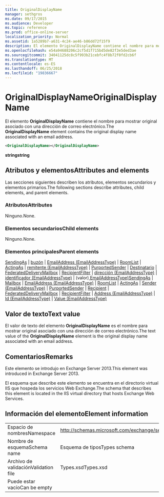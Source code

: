 ```yaml
---
title: OriginalDisplayName
manager: sethgros
ms.date: 09/17/2015
ms.audience: Developer
ms.topic: reference
ms.prod: office-online-server
localization_priority: Normal
ms.assetid: 1a5289b7-a631-4c24-ae46-b86dd72f15f9
description: El elemento OriginalDisplayName contiene el nombre para mostrar original asociado con una dirección de correo electrónico.
ms.openlocfilehash: e54a94688206c2cf5d1f715bd5de82f3e5ded3ae
ms.sourcegitcommit: 34041125dc8c5f993b21cebfc4f8b72f0fd2cb6f
ms.translationtype: MT
ms.contentlocale: es-ES
ms.lasthandoff: 06/25/2018
ms.locfileid: "19836667"
---
```

# <a name="originaldisplayname"></a><span data-ttu-id="f5654-103">OriginalDisplayName</span><span class="sxs-lookup"><span data-stu-id="f5654-103">OriginalDisplayName</span></span>

<span data-ttu-id="f5654-104">El elemento **OriginalDisplayName** contiene el nombre para mostrar original asociado con una dirección de correo electrónico.</span><span class="sxs-lookup"><span data-stu-id="f5654-104">The **OriginalDisplayName** element contains the original display name associated with an email address.</span></span> 
  
```XML
<OriginalDisplayName></OriginalDisplayName>
```

 <span data-ttu-id="f5654-105">**string**</span><span class="sxs-lookup"><span data-stu-id="f5654-105">**string**</span></span>
## <a name="attributes-and-elements"></a><span data-ttu-id="f5654-106">Atributos y elementos</span><span class="sxs-lookup"><span data-stu-id="f5654-106">Attributes and elements</span></span>

<span data-ttu-id="f5654-107">Las secciones siguientes describen los atributos, elementos secundarios y elementos primarios.</span><span class="sxs-lookup"><span data-stu-id="f5654-107">The following sections describe attributes, child elements, and parent elements.</span></span>
  
### <a name="attributes"></a><span data-ttu-id="f5654-108">Atributos</span><span class="sxs-lookup"><span data-stu-id="f5654-108">Attributes</span></span>

<span data-ttu-id="f5654-109">Ninguno.</span><span class="sxs-lookup"><span data-stu-id="f5654-109">None.</span></span>
  
### <a name="child-elements"></a><span data-ttu-id="f5654-110">Elementos secundarios</span><span class="sxs-lookup"><span data-stu-id="f5654-110">Child elements</span></span>

<span data-ttu-id="f5654-111">Ninguno.</span><span class="sxs-lookup"><span data-stu-id="f5654-111">None.</span></span>
  
### <a name="parent-elements"></a><span data-ttu-id="f5654-112">Elementos principales</span><span class="sxs-lookup"><span data-stu-id="f5654-112">Parent elements</span></span>

<span data-ttu-id="f5654-113">[SendingAs](sendingas.md) | [buzón](mailbox.md) | [EmailAddress (EmailAddressType)](emailaddress-emailaddresstype.md) | [RoomList](roomlist.md) | [ActingAs](actingas.md) | [remitente (EmailAddressType)](sender-emailaddresstype.md) | [PurportedSender](purportedsender.md)  |  [Destinatario](recipient.md) | [FederatedDeliveryMailbox](federateddeliverymailbox.md) | [RecipientFilter](recipientfilter.md) | [dirección (EmailAddressType)](address-emailaddresstype.md) | [identificador (EmailAddressType)](id-emailaddresstype.md) | (valor)[ EmailAddressType)](value-emailaddresstype.md)</span><span class="sxs-lookup"><span data-stu-id="f5654-113">[SendingAs](sendingas.md) | [Mailbox](mailbox.md) | [EmailAddress (EmailAddressType)](emailaddress-emailaddresstype.md) | [RoomList](roomlist.md) | [ActingAs](actingas.md) | [Sender (EmailAddressType)](sender-emailaddresstype.md) | [PurportedSender](purportedsender.md) | [Recipient](recipient.md) | [FederatedDeliveryMailbox](federateddeliverymailbox.md) | [RecipientFilter](recipientfilter.md) | [Address (EmailAddressType)](address-emailaddresstype.md) | [Id (EmailAddressType)](id-emailaddresstype.md) | [Value (EmailAddressType)](value-emailaddresstype.md)</span></span>
  
## <a name="text-value"></a><span data-ttu-id="f5654-114">Valor de texto</span><span class="sxs-lookup"><span data-stu-id="f5654-114">Text value</span></span>

<span data-ttu-id="f5654-115">El valor de texto del elemento **OriginalDisplayName** es el nombre para mostrar original asociado con una dirección de correo electrónico.</span><span class="sxs-lookup"><span data-stu-id="f5654-115">The text value of the **OriginalDisplayName** element is the original display name associated with an email address.</span></span> 
  
## <a name="remarks"></a><span data-ttu-id="f5654-116">Comentarios</span><span class="sxs-lookup"><span data-stu-id="f5654-116">Remarks</span></span>

<span data-ttu-id="f5654-117">Este elemento se introdujo en Exchange Server 2013.</span><span class="sxs-lookup"><span data-stu-id="f5654-117">This element was introduced in Exchange Server 2013.</span></span>
  
<span data-ttu-id="f5654-118">El esquema que describe este elemento se encuentra en el directorio virtual IIS que hospeda los servicios Web Exchange.</span><span class="sxs-lookup"><span data-stu-id="f5654-118">The schema that describes this element is located in the IIS virtual directory that hosts Exchange Web Services.</span></span>
  
## <a name="element-information"></a><span data-ttu-id="f5654-119">Información del elemento</span><span class="sxs-lookup"><span data-stu-id="f5654-119">Element information</span></span>

|||
|:-----|:-----|
|<span data-ttu-id="f5654-120">Espacio de nombres</span><span class="sxs-lookup"><span data-stu-id="f5654-120">Namespace</span></span>  <br/> |http://schemas.microsoft.com/exchange/services/2006/types  <br/> |
|<span data-ttu-id="f5654-121">Nombre de esquema</span><span class="sxs-lookup"><span data-stu-id="f5654-121">Schema name</span></span>  <br/> |<span data-ttu-id="f5654-122">Esquema de tipos</span><span class="sxs-lookup"><span data-stu-id="f5654-122">Types schema</span></span>  <br/> |
|<span data-ttu-id="f5654-123">Archivo de validación</span><span class="sxs-lookup"><span data-stu-id="f5654-123">Validation file</span></span>  <br/> |<span data-ttu-id="f5654-124">Types.xsd</span><span class="sxs-lookup"><span data-stu-id="f5654-124">Types.xsd</span></span>  <br/> |
|<span data-ttu-id="f5654-125">Puede estar vacío</span><span class="sxs-lookup"><span data-stu-id="f5654-125">Can be empty</span></span>  <br/> ||
   

